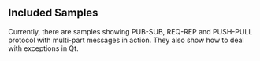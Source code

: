 Included Samples
----------------

Currently, there are samples showing PUB-SUB, REQ-REP and PUSH-PULL protocol with multi-part messages in action. They also show how to deal with exceptions in Qt.
